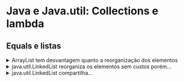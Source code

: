 # Java e Java.util: Collections e lambda

## Equals e listas

<details>
<summary>ArrayList tem desvantagem quanto a reorganização dos elementos</summary>
```java
   list.remove(1);
```
muda toda a indexação da lista
</details>


<details>
<summary>java.util.LinkedList reorganiza os elementos sem custos porém...</summary>
Cada elemento sabe o index do anterior e do próximo. Fácil alterar.
Mas iterar é difícil pois tem que começar do início.
</details>


<details>
<summary>java.util.LinkedList compartilha...</summary>
   Mesmos métodos
   ```java
   myList.remove();
   myList.size();
   myList.contains();   
   ```

   Isso é devido a interface List
      ```java
      List<Integer> myList = new LinkedList<>(); 
      ```
</details>


